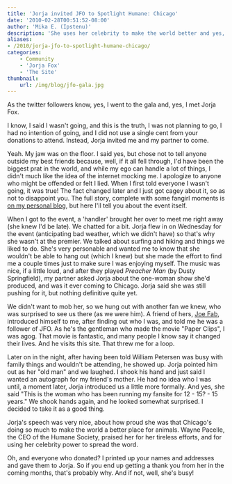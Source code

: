 ```yaml
---
title: 'Jorja invited JFO to Spotlight Humane: Chicago'
date: '2010-02-28T00:51:52-08:00'
author: 'Mika E. (Ipstenu)'
description: 'She uses her celebrity to make the world better and yes, she really is that nice and she did invite me to meet her.  Read all about how it happened.'
aliases:
- /2010/jorja-jfo-to-spotlight-humane-chicago/
categories:
    - Community
    - 'Jorja Fox'
    - 'The Site'
thumbnail:
    url: /img/blog/jfo-gala.jpg
---
```


As the twitter followers know, yes, I went to the gala and, yes, I met Jorja Fox.

I know, I said I wasn't going, and this is the truth, I was not planning to go, I had no intention of going, and I did not use a single cent from your donations to attend. Instead, Jorja invited me and my partner to come.

Yeah. My jaw was on the floor. I said yes, but chose not to tell anyone outside my best friends because, well, if it all fell through, I'd have been the biggest prat in the world, and while my ego can handle a lot of things, I didn't much like the idea of the internet mocking me. I apologize to anyone who might be offended or felt I lied. When I first told everyone I wasn't going, it was true! The fact changed later and I just got cagey about it, so as not to disappoint you. The full story, complete with some fangirl moments is [on my personal blog](http://ipstenu.org/2010/02/how-i-met-jorja-fox/), but here I'll tell you about the event itself.

When I got to the event, a 'handler' brought her over to meet me right away (she knew I'd be late). We chatted for a bit. Jorja flew in on Wednesday for the event (anticipating bad weather, which we didn't have) so that's why she wasn't at the premier. We talked about surfing and hiking and things we liked to do. She's very personable and wanted me to know that she wouldn't be able to hang out (which I knew) but she made the effort to find me a couple times just to make sure I was enjoying myself. The music was nice, if a little loud, and after they played _Preacher Man_ (by Dusty Springfield), my partner asked Jorja about the one-woman show she'd produced, and was it ever coming to Chicago. Jorja said she was still pushing for it, but nothing definitive quite yet.

We didn't want to mob her, so we hung out with another fan we knew, who was surprised to see us there (as we were him). A friend of hers, [Joe Fab](http://en.wikipedia.org/wiki/Joe_Fab), introduced himself to me, after finding out who I was, and told me he was a follower of JFO. As he's the gentleman who made the movie "Paper Clips", I was agog. That movie is fantastic, and many people I know say it changed their lives. And he visits this site. That threw me for a loop.

Later on in the night, after having been told William Petersen was busy with family things and wouldn't be attending, he showed up. Jorja pointed him out as her "old man" and we laughed. I shook his hand and just said I wanted an autograph for my friend's mother. He had no idea who I was until, a moment later, Jorja introduced us a little more formally. And yes, she said "This is the woman who has been running my fansite for 12 - 15? - 15 years." We shook hands again, and he looked somewhat surprised. I decided to take it as a good thing.

Jorja's speech was very nice, about how proud she was that Chicago's doing so much to make the world a better place for animals. Wayne Pacelle, the CEO of the Humane Society, praised her for her tireless efforts, and for using her celebrity power to spread the word.

Oh, and everyone who donated? I printed up your names and addresses and gave them to Jorja. So if you end up getting a thank you from her in the coming months, that's probably why. And if not, well, she's busy!
